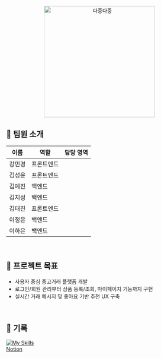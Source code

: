 <p align="center">
  <img src="https://github.com/user-attachments/assets/dc300d70-7132-43fc-8542-cae1776eb4db" width=300px alt="다중다중"/>
</p>

## 👥 팀원 소개  
| 이름 | 역할 | 담당 영역 |
|------|------|-----------|
| 강민경 | 프론트엔드 |  |
| 김성윤 | 프론트엔드 | |
| 김예진 | 백엔드 |  |
| 김지성 | 백엔드 |  |
| 김태진 | 프론트엔드 |  |
| 이정은 | 백엔드 |  |
| 이하은 | 백엔드 |  |

<br>

## 🎯 프로젝트 목표  
- 사용자 중심 중고거래 플랫폼 개발  
- 로그인/회원 관리부터 상품 등록/조회, 마이페이지 기능까지 구현  
- 실시간 거래 메시지 및 좋아요 기반 추천 UX 구축

<br>

## 🔗 기록 
 [![My Skills](https://skillicons.dev/icons?i=notion)](https://skillicons.dev)
 <br>
 [Notion](https://www.notion.so/2-1c1f93f59cb080268d2ac5933ad7835c?pvs=4)
